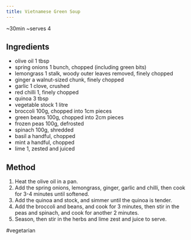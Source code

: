 ```yaml
---
title: Vietnamese Green Soup
---
```


\~30min \~serves 4

## Ingredients

-   olive oil 1 tbsp
-   spring onions 1 bunch, chopped (including green bits)
-   lemongrass 1 stalk, woody outer leaves removed, finely chopped
-   ginger a walnut-sized chunk, finely chopped
-   garlic 1 clove, crushed
-   red chilli 1, finely chopped
-   quinoa 3 tbsp
-   vegetable stock 1 litre
-   broccoli 100g, chopped into 1cm pieces
-   green beans 100g, chopped into 2cm pieces
-   frozen peas 100g, defrosted
-   spinach 100g, shredded
-   basil a handful, chopped
-   mint a handful, chopped
-   lime 1, zested and juiced

## Method

1.  Heat the olive oil in a pan.
2.  Add the spring onions, lemongrass, ginger, garlic and chilli, then cook for 3-4 minutes until softened.
3.  Add the quinoa and stock, and simmer until the quinoa is tender.
4.  Add the broccoli and beans, and cook for 3 minutes, then stir in the peas and spinach, and cook for another 2 minutes.
5.  Season, then stir in the herbs and lime zest and juice to serve.

#vegetarian
